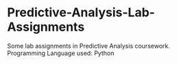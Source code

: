 # Predictive-Analysis-Lab-Assignments

Some lab assignments in Predictive Analysis coursework. <br />
Programming Language used: Python
